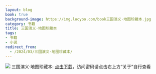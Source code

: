 ```yaml
---
layout: blog
book: true
background-image: https://img.locyoo.com/book三国演义·地图珍藏本.jpg
category: 书籍
title: 三国演义·地图珍藏本
tags:
- 书籍
- 小说
redirect_from:
  - /2024/03/三国演义·地图珍藏本/
---
```

![](https://img.locyoo.com/book三国演义·地图珍藏本.jpg)
三国演义·地图珍藏本: <a name = "ref1" href="https://url18.ctfile.com/f/50983618-1225827490-0c6d33?p=3619">点击下载</a>，访问密码请点击右上方“关于”自行查看